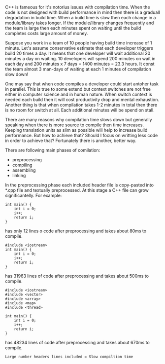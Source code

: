 C++ is fameous for it's notorius issues with compilation time. When the code is not designed with build performance in mind then there is a graduall degradation in build time. When a build time is slow then each change in a module/library takes longer. If the module/library changes frequently and the team is large then each minutes spent on waiting until the build completes costs large amount of money. 

Suppose you work in a team of 10 people having build time increase of 1 minute. Let's assume conservative estimate that each developer triggers build 20 times a day. It means that one developer will wait additional 20 minutes a day on waiting. 10 developers will spend 200 minutes on wait in each day and 200 minutes x 7 days = 1400 minutes = 23.3 hours. It const the team almost 3 man-days of waiting at each 1 minutes of compilation slow down!

One may say that when code compiles a developer could start antoher task in parallel. This is true to some extend but context switches are not free either in computer science and in human nature. When switch context is needed each build then it will cost productivity drop and mental exhaustion. Another thing is that when compilation takes 1-2 minutes in total then there is no room for switch at all. Each additional minutes will be spend on stall. 

There are many reasons why compilation time slows down but generally speaking when there is more source to compile then time increases. Keeping translation units as slim as possible will help to increase build performance. But how to achieve that? Should I focus on writting less code in order to achieve that?
Fortunately there is another, better way.

There are following main phases of comilation:
- preprocessing
- compiling
- assembling
- linking

In the preprocessing phase each included header file is copy-pasted into *.cpp file and textually preprocessed. At this stage a C++ file can grow significantelly. For example:

```
int main() {
	int i = 0;
	i++;
	return i;
}
```
has only 12 lines o code after preprocessing and takes about 80ms to compile.

```
#include <iostream>
int main() {
	int i = 0;
	i++;
	return i;
}
```
has 31963 lines of code after preprocessing and takes about 500ms to compile.

```
#include <iostream>
#include <vector>
#include <array>
#include <map>
#include <thread>

int main() {
	int i = 0;
	i++;
	return i;
}
```
has 48234 lines of code after preprocessing and takes about 670ms to compile. 

```
Large number headers lines included = Slow compiltion time
```

